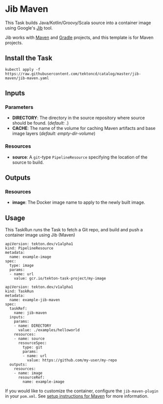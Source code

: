 # Jib Maven

This Task builds Java/Kotlin/Groovy/Scala source into a container image using Google's [Jib](https://github.com/GoogleContainerTools/jib) tool.

Jib works with [Maven](https://github.com/GoogleContainerTools/jib/tree/master/jib-maven-plugin) and [Gradle](https://github.com/GoogleContainerTools/jib/tree/master/jib-gradle-plugin) projects, and this template is for Maven projects.

## Install the Task

```
kubectl apply -f https://raw.githubusercontent.com/tektoncd/catalog/master/jib-maven/jib-maven.yaml
```

## Inputs

### Parameters

- **DIRECTORY**: The directory in the source repository where source should be found. (*default: .*)
- **CACHE**: The name of the volume for caching Maven artifacts and base image layers (*default: empty-dir-volume*)

### Resources

* **source**: A `git`-type `PipelineResource` specifying the location of the
  source to build.

## Outputs

### Resources

* **image**: The Docker image name to apply to the newly built image.

## Usage

This TaskRun runs the Task to fetch a Git repo, and build and push a container
image using Jib (Maven)

```
apiVersion: tekton.dev/v1alpha1
kind: PipelineResource
metadata:
  name: example-image
spec:
  type: image
  params:
  - name: url
    value: gcr.io/tekton-task-project/my-image
```

```
apiVersion: tekton.dev/v1alpha1
kind: TaskRun
metadata:
  name: example-jib-maven
spec:
  taskRef:
    name: jib-maven
  inputs:
    params:
    - name: DIRECTORY
      value: ./examples/helloworld
    resources:
    - name: source
      resourceSpec:
        type: git
        params:
        - name: url
          value: https://github.com/my-user/my-repo
  outputs:
    resources:
    - name: image
      resourceRef:
        name: example-image
```

If you would like to customize the container, configure the `jib-maven-plugin` in your `pom.xml`. 
See [setup instructions for Maven](https://github.com/GoogleContainerTools/jib/tree/master/jib-maven-plugin#setup) for more information.